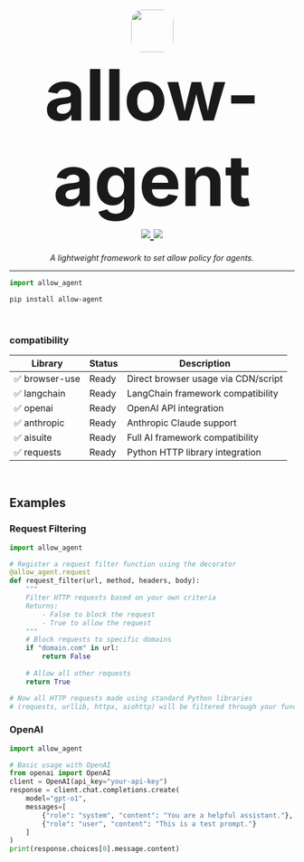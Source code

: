 <h1 align="center">
    <img src="https://avatars.githubusercontent.com/u/202264122?s=400&u=887c5bfb9d35eb9b8861e42d885516b63f75db6d&v=4" width="75px" height="75px" style="border-radius: 20px;"></br> 
    <span style="font-size: 125px;">allow-agent</span>
  <br>
  <a href="https://github.com/EthicsGPT/allow-agent">
    <img src="https://img.shields.io/badge/%F0%9F%9B%A1%EF%B8%8F%20transparency-first-00ACD7.svg?style=flat-square">
  </a>
  <a href="https://github.com/EthicsGPT/allow-agent">
    <img src="https://img.shields.io/badge/%F0%9F%94%8D%20prompt-visibility-75C46B?style=flat-square">
  </a>
</h1>

<p align="center">
  <em>A lightweight framework to set allow policy for agents.</em>
</p>

---

```python
import allow_agent
```
```bash
pip install allow-agent
```
<br>

### compatibility

| Library | Status | Description |
|------------------|--------|-------------|
| ✅ browser-use       | Ready  | Direct browser usage via CDN/script |
| ✅ langchain     | Ready  | LangChain framework compatibility |
| ✅ openai        | Ready  | OpenAI API integration |
| ✅ anthropic     | Ready  | Anthropic Claude support |
| ✅ aisuite      | Ready  | Full AI framework compatibility |
| ✅ requests      | Ready  | Python HTTP library integration |

<br>

## Examples

### Request Filtering

```python
import allow_agent

# Register a request filter function using the decorator
@allow_agent.request
def request_filter(url, method, headers, body):
    """
    Filter HTTP requests based on your own criteria
    Returns:
        - False to block the request
        - True to allow the request
    """
    # Block requests to specific domains
    if "domain.com" in url:
        return False
    
    # Allow all other requests
    return True

# Now all HTTP requests made using standard Python libraries
# (requests, urllib, httpx, aiohttp) will be filtered through your function
```

### OpenAI

```python
import allow_agent

# Basic usage with OpenAI
from openai import OpenAI
client = OpenAI(api_key="your-api-key")
response = client.chat.completions.create(
    model="gpt-o1",
    messages=[
        {"role": "system", "content": "You are a helpful assistant."},
        {"role": "user", "content": "This is a test prompt."}
    ]
)
print(response.choices[0].message.content)
